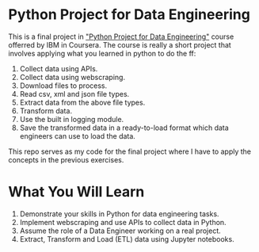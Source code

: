 # Python Project for Data Engineering

This is a final project in ["Python Project for Data Engineering"](https://www.coursera.org/learn/python-project-for-data-engineering) course offerred by IBM in Coursera. The course is really a short project that involves applying what you learned in python to do the ff:

1. Collect data using APIs.
2. Collect data using webscraping.
3. Download files to process.
4. Read csv, xml and json file types.
5. Extract data from the above file types.
6. Transform data.
7. Use the built in logging module.
8. Save the transformed data in a ready-to-load format which data engineers can use to load the data.

This repo serves as my code for the final project where I have to apply the concepts in the previous exercises.

# What You Will Learn

1. Demonstrate your skills in Python for data engineering tasks.
2. Implement webscraping and use APIs to collect data in Python.
3. Assume the role of a Data Engineer working on a real project.
4. Extract, Transform and Load (ETL) data using Jupyter notebooks.
